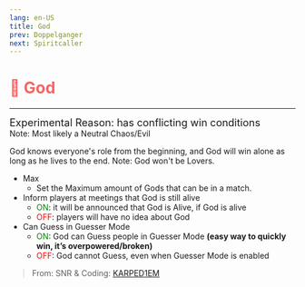 ```yaml
---
lang: en-US
title: God
prev: Doppelganger
next: Spiritcaller
---
```


# <font color=#f96464>👑 <b>God</b></font> <Badge text="Neutral" type="tip" vertical="middle"/>
---
<font size=4em>Experimental Reason: has conflicting win conditions</font><br>
Note: Most likely a Neutral Chaos/Evil

God knows everyone's role from the beginning, and God will win alone as long as he lives to the end. Note: God won't be Lovers.
* Max
  * Set the Maximum amount of Gods that can be in a match.
* Inform players at meetings that God is still alive
  * <font color=green>ON</font>: it will be announced that God is Alive, if God is alive
  * <font color=red>OFF</font>: players will have no idea about God
* Can Guess in Guesser Mode
  * <font color=green>ON</font>: God can Guess people in Guesser Mode <b>(easy way to quickly win, it’s overpowered/broken)</b>
  * <font color=red>OFF</font>: God cannot Guess, even when Guesser Mode is enabled

> From: SNR & Coding: [KARPED1EM](https://github.com/KARPED1EM)